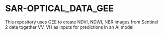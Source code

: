 # SAR-OPTICAL_DATA_GEE
This repository uses GEE to create NDVI, NDWI, NBR images from Sentinel 2 data together VV, VH as inputs for predictions in an AI model
